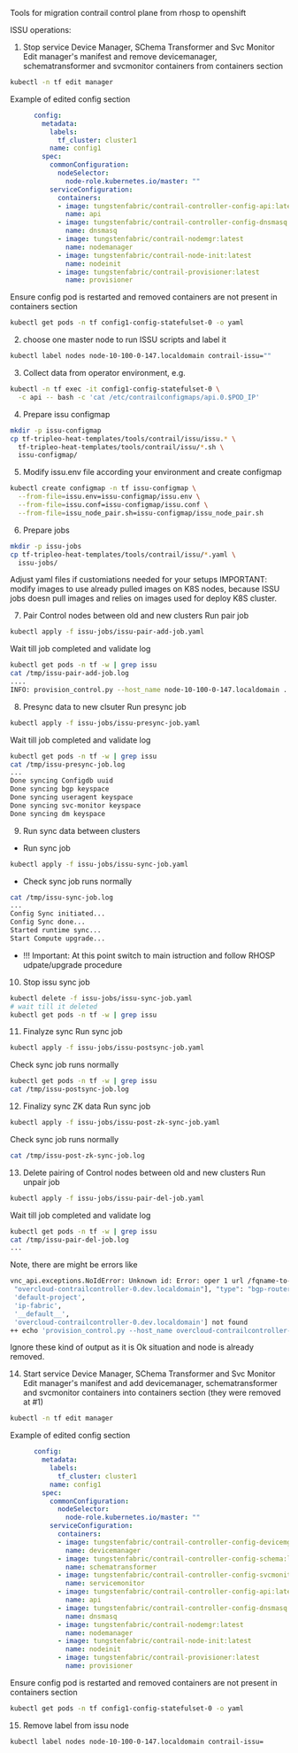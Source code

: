 Tools for migration contrail control plane from rhosp to openshift

ISSU operations:

1. Stop service Device Manager, SChema Transformer and Svc Monitor
Edit manager's manifest and remove devicemanager, schematransformer
and svcmonitor containers from containers section
```bash
kubectl -n tf edit manager
```
Example of edited config section
```yaml
      config:
        metadata:
          labels:
            tf_cluster: cluster1
          name: config1
        spec:
          commonConfiguration:
            nodeSelector:
              node-role.kubernetes.io/master: ""
          serviceConfiguration:
            containers:
            - image: tungstenfabric/contrail-controller-config-api:latest
              name: api
            - image: tungstenfabric/contrail-controller-config-dnsmasq:latest
              name: dnsmasq
            - image: tungstenfabric/contrail-nodemgr:latest
              name: nodemanager
            - image: tungstenfabric/contrail-node-init:latest
              name: nodeinit
            - image: tungstenfabric/contrail-provisioner:latest
              name: provisioner
```
Ensure config pod is restarted and removed containers are not present in containers section
```bash
kubectl get pods -n tf config1-config-statefulset-0 -o yaml
```

2. choose one master node to run ISSU scripts and label it
```bash
kubectl label nodes node-10-100-0-147.localdomain contrail-issu=""
```

3. Collect data from operator environment, e.g.
```bash
kubectl -n tf exec -it config1-config-statefulset-0 \
  -c api -- bash -c 'cat /etc/contrailconfigmaps/api.0.$POD_IP'
```

4. Prepare issu configmap
```bash
mkdir -p issu-configmap
cp tf-tripleo-heat-templates/tools/contrail/issu/issu.* \
  tf-tripleo-heat-templates/tools/contrail/issu/*.sh \
  issu-configmap/
```

5. Modify issu.env file according your environment and create configmap
```bash
kubectl create configmap -n tf issu-configmap \
  --from-file=issu.env=issu-configmap/issu.env \
  --from-file=issu.conf=issu-configmap/issu.conf \
  --from-file=issu_node_pair.sh=issu-configmap/issu_node_pair.sh
```

6. Prepare jobs
```bash
mkdir -p issu-jobs
cp tf-tripleo-heat-templates/tools/contrail/issu/*.yaml \
  issu-jobs/
```
Adjust yaml files if customiations needed for your setups
IMPORTANT: modify images to use already pulled images on K8S nodes, because
ISSU jobs doesn pull images and relies on images used for deploy K8S cluster.

7. Pair Control nodes between old and new clusters
Run pair job
```bash
kubectl apply -f issu-jobs/issu-pair-add-job.yaml
```
Wait till job completed and validate log
```bash
kubectl get pods -n tf -w | grep issu
cat /tmp/issu-pair-add-job.log
....
INFO: provision_control.py --host_name node-10-100-0-147.localdomain ... exit with code 0
```

8. Presync data to new clsuter
Run presync job
```bash
kubectl apply -f issu-jobs/issu-presync-job.yaml
```
Wait till job completed and validate log
```bash
kubectl get pods -n tf -w | grep issu
cat /tmp/issu-presync-job.log
...
Done syncing Configdb uuid
Done syncing bgp keyspace
Done syncing useragent keyspace
Done syncing svc-monitor keyspace
Done syncing dm keyspace
```

9. Run sync data between clusters
- Run sync job
```bash
kubectl apply -f issu-jobs/issu-sync-job.yaml
```
- Check sync job runs normally
```bash
cat /tmp/issu-sync-job.log
...
Config Sync initiated...
Config Sync done...
Started runtime sync...
Start Compute upgrade...
```
- !!! Important: At this point switch to main istruction and follow RHOSP udpate/upgrade procedure 

10. Stop issu sync job
```bash
kubectl delete -f issu-jobs/issu-sync-job.yaml
# wait till it deleted
kubectl get pods -n tf -w | grep issu
```

11. Finalyze sync
Run sync job
```bash
kubectl apply -f issu-jobs/issu-postsync-job.yaml
```
Check sync job runs normally
```bash
kubectl get pods -n tf -w | grep issu
cat /tmp/issu-postsync-job.log
```

12. Finalizy sync ZK data
Run sync job
```bash
kubectl apply -f issu-jobs/issu-post-zk-sync-job.yaml
```
Check sync job runs normally
```bash
cat /tmp/issu-post-zk-sync-job.log
```

13. Delete pairing of Control nodes between old and new clusters
Run unpair job
```bash
kubectl apply -f issu-jobs/issu-pair-del-job.yaml
```
Wait till job completed and validate log
```bash
kubectl get pods -n tf -w | grep issu
cat /tmp/issu-pair-del-job.log
...
```
Note, there are might be errors like
```bash
vnc_api.exceptions.NoIdError: Unknown id: Error: oper 1 url /fqname-to-id body {"fq_name": ["default-domain", "default-project", "ip-fabric", "__default__",
 "overcloud-contrailcontroller-0.dev.localdomain"], "type": "bgp-router"} response Name ['default-domain',
 'default-project',
 'ip-fabric',
 '__default__',
 'overcloud-contrailcontroller-0.dev.localdomain'] not found
++ echo 'provision_control.py --host_name overcloud-contrailcontroller-0.dev.localdomain ... exit with code 1'
```
Ignore these kind of output as it is Ok situation and node is already removed.


14. Start service Device Manager, SChema Transformer and Svc Monitor
Edit manager's manifest and add devicemanager, schematransformer
and svcmonitor containers into containers section (they were removed at #1)
```bash
kubectl -n tf edit manager
```
Example of edited config section
```yaml
      config:
        metadata:
          labels:
            tf_cluster: cluster1
          name: config1
        spec:
          commonConfiguration:
            nodeSelector:
              node-role.kubernetes.io/master: ""
          serviceConfiguration:
            containers:
            - image: tungstenfabric/contrail-controller-config-devicemgr:latest
              name: devicemanager
            - image: tungstenfabric/contrail-controller-config-schema:latest
              name: schematransformer
            - image: tungstenfabric/contrail-controller-config-svcmonitor:latest
              name: servicemonitor
            - image: tungstenfabric/contrail-controller-config-api:latest
              name: api
            - image: tungstenfabric/contrail-controller-config-dnsmasq:latest
              name: dnsmasq
            - image: tungstenfabric/contrail-nodemgr:latest
              name: nodemanager
            - image: tungstenfabric/contrail-node-init:latest
              name: nodeinit
            - image: tungstenfabric/contrail-provisioner:latest
              name: provisioner
```
Ensure config pod is restarted and removed containers are not present in containers section
```bash
kubectl get pods -n tf config1-config-statefulset-0 -o yaml
```

15. Remove label from issu node
```bash
kubectl label nodes node-10-100-0-147.localdomain contrail-issu=
```

